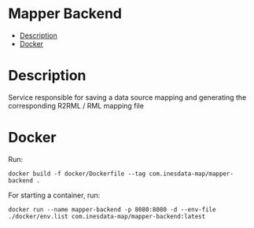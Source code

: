 # Mapper Backend

- [Description](#description)
- [Docker](#docker)

# Description
Service responsible for saving a data source mapping and generating the corresponding R2RML / RML mapping file

# Docker
Run:
```
docker build -f docker/Dockerfile --tag com.inesdata-map/mapper-backend .
```
For starting a container, run:
```
docker run --name mapper-backend -p 8080:8080 -d --env-file ./docker/env.list com.inesdata-map/mapper-backend:latest
```
